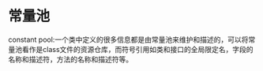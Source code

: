 # 常量池

constant pool:一个类中定义的很多信息都是由常量池来维护和描述的，可以将常量池看作是class文件的资源仓库，而符号引用如类和接口的全局限定名，字段的名称和描述符，方法的名称和描述符等。